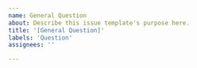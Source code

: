 ```yaml
---
name: General Question
about: Describe this issue template's purpose here.
title: '[General Question]'
labels: 'Question'
assignees: ''

---
```


<!--
Make sure to provide enough context. If you have spoken to a team member please mention them here.
Add any items (screenshots etc) that will help.
-->
